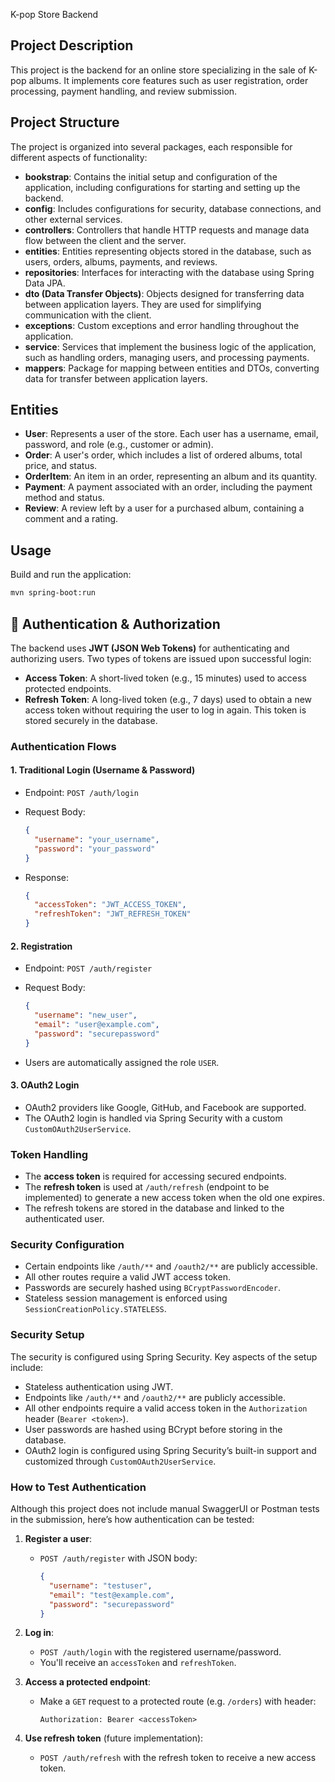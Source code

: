 K-pop Store Backend

## Project Description

This project is the backend for an online store specializing in the sale of K-pop albums. It implements core features such as user registration, order processing, payment handling, and review submission.

## Project Structure

The project is organized into several packages, each responsible for different aspects of functionality:

* **bookstrap**: Contains the initial setup and configuration of the application, including configurations for starting and setting up the backend.
* **config**: Includes configurations for security, database connections, and other external services.
* **controllers**: Controllers that handle HTTP requests and manage data flow between the client and the server.
* **entities**: Entities representing objects stored in the database, such as users, orders, albums, payments, and reviews.
* **repositories**: Interfaces for interacting with the database using Spring Data JPA.
* **dto (Data Transfer Objects)**: Objects designed for transferring data between application layers. They are used for simplifying communication with the client.
* **exceptions**: Custom exceptions and error handling throughout the application.
* **service**: Services that implement the business logic of the application, such as handling orders, managing users, and processing payments.
* **mappers**: Package for mapping between entities and DTOs, converting data for transfer between application layers.

## Entities

* **User**: Represents a user of the store. Each user has a username, email, password, and role (e.g., customer or admin).
* **Order**: A user's order, which includes a list of ordered albums, total price, and status.
* **OrderItem**: An item in an order, representing an album and its quantity.
* **Payment**: A payment associated with an order, including the payment method and status.
* **Review**: A review left by a user for a purchased album, containing a comment and a rating.

## Usage

Build and run the application:

```bash
mvn spring-boot:run
```

## 🔐 Authentication & Authorization

The backend uses **JWT (JSON Web Tokens)** for authenticating and authorizing users. Two types of tokens are issued upon successful login:

* **Access Token**: A short-lived token (e.g., 15 minutes) used to access protected endpoints.
* **Refresh Token**: A long-lived token (e.g., 7 days) used to obtain a new access token without requiring the user to log in again. This token is stored securely in the database.

### Authentication Flows

#### 1. **Traditional Login (Username & Password)**

* Endpoint: `POST /auth/login`
* Request Body:

  ```json
  {
    "username": "your_username",
    "password": "your_password"
  }
  ```
* Response:

  ```json
  {
    "accessToken": "JWT_ACCESS_TOKEN",
    "refreshToken": "JWT_REFRESH_TOKEN"
  }
  ```

#### 2. **Registration**

* Endpoint: `POST /auth/register`
* Request Body:

  ```json
  {
    "username": "new_user",
    "email": "user@example.com",
    "password": "securepassword"
  }
  ```
* Users are automatically assigned the role `USER`.

#### 3. **OAuth2 Login**

* OAuth2 providers like Google, GitHub, and Facebook are supported.
* The OAuth2 login is handled via Spring Security with a custom `CustomOAuth2UserService`.

### Token Handling

* The **access token** is required for accessing secured endpoints.
* The **refresh token** is used at `/auth/refresh` (endpoint to be implemented) to generate a new access token when the old one expires.
* The refresh tokens are stored in the database and linked to the authenticated user.

### Security Configuration

* Certain endpoints like `/auth/**` and `/oauth2/**` are publicly accessible.
* All other routes require a valid JWT access token.
* Passwords are securely hashed using `BCryptPasswordEncoder`.
* Stateless session management is enforced using `SessionCreationPolicy.STATELESS`.

### Security Setup
The security is configured using Spring Security. Key aspects of the setup include:

- Stateless authentication using JWT.
- Endpoints like `/auth/**` and `/oauth2/**` are publicly accessible.
- All other endpoints require a valid access token in the `Authorization` header (`Bearer <token>`).
- User passwords are hashed using BCrypt before storing in the database.
- OAuth2 login is configured using Spring Security’s built-in support and customized through `CustomOAuth2UserService`.

### How to Test Authentication
Although this project does not include manual SwaggerUI or Postman tests in the submission, here’s how authentication can be tested:

1. **Register a user**:
   - `POST /auth/register` with JSON body:
     ```json
     {
       "username": "testuser",
       "email": "test@example.com",
       "password": "securepassword"
     }
     ```

2. **Log in**:
   - `POST /auth/login` with the registered username/password.
   - You'll receive an `accessToken` and `refreshToken`.

3. **Access a protected endpoint**:
   - Make a `GET` request to a protected route (e.g. `/orders`) with header:
     ```
     Authorization: Bearer <accessToken>
     ```

4. **Use refresh token** (future implementation):
   - `POST /auth/refresh` with the refresh token to receive a new access token.

